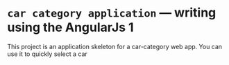 # `car category application` — writing using the AngularJs 1

This project is an application skeleton for a car-category web app. You can use it
to quickly select a car

